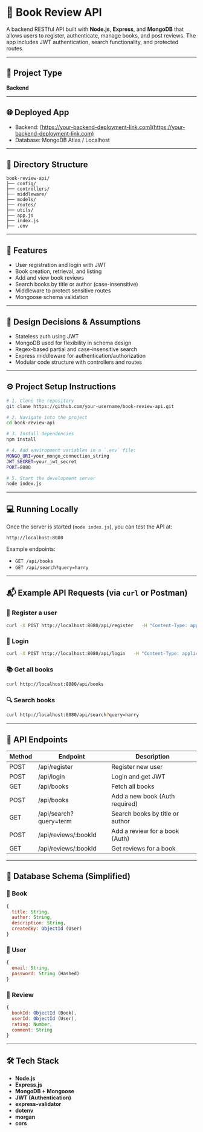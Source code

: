 # 📘 Book Review API

A backend RESTful API built with **Node.js**, **Express**, and **MongoDB** that allows users to register, authenticate, manage books, and post reviews. The app includes JWT authentication, search functionality, and protected routes.

---

## 🚀 Project Type

**Backend**

---

## 🌐 Deployed App

- Backend: [https://your-backend-deployment-link.com](https://your-backend-deployment-link.com)  
- Database: MongoDB Atlas / Localhost

---

## 🧩 Directory Structure

```
book-review-api/
├── config/
├── controllers/
├── middleware/
├── models/
├── routes/
├── utils/
├── app.js
├── index.js
├── .env
```

---

## 🎯 Features

- User registration and login with JWT
- Book creation, retrieval, and listing
- Add and view book reviews
- Search books by title or author (case-insensitive)
- Middleware to protect sensitive routes
- Mongoose schema validation

---

## 📌 Design Decisions & Assumptions

- Stateless auth using JWT
- MongoDB used for flexibility in schema design
- Regex-based partial and case-insensitive search
- Express middleware for authentication/authorization
- Modular code structure with controllers and routes

---

## ⚙️ Project Setup Instructions

```bash
# 1. Clone the repository
git clone https://github.com/your-username/book-review-api.git

# 2. Navigate into the project
cd book-review-api

# 3. Install dependencies
npm install

# 4. Add environment variables in a `.env` file:
MONGO_URI=your_mongo_connection_string
JWT_SECRET=your_jwt_secret
PORT=8080

# 5. Start the development server
node index.js
```

---

## 💻 Running Locally

Once the server is started (`node index.js`), you can test the API at:
```
http://localhost:8080
```

Example endpoints:
- `GET /api/books`
- `GET /api/search?query=harry`

---

## 📬 Example API Requests (via `curl` or Postman)

### 🔐 Register a user
```bash
curl -X POST http://localhost:8080/api/register   -H "Content-Type: application/json"   -d '{"email": "user@example.com", "password": "123456"}'
```

### 🔐 Login
```bash
curl -X POST http://localhost:8080/api/login   -H "Content-Type: application/json"   -d '{"email": "user@example.com", "password": "123456"}'
```

### 📚 Get all books
```bash
curl http://localhost:8080/api/books
```

### 🔍 Search books
```bash
curl http://localhost:8080/api/search?query=harry
```

---

## 📘 API Endpoints

| Method | Endpoint                | Description                          |
|--------|-------------------------|--------------------------------------|
| POST   | /api/register           | Register new user                    |
| POST   | /api/login              | Login and get JWT                    |
| GET    | /api/books              | Fetch all books                      |
| POST   | /api/books              | Add a new book (Auth required)       |
| GET    | /api/search?query=term  | Search books by title or author      |
| POST   | /api/reviews/:bookId    | Add a review for a book (Auth)       |
| GET    | /api/reviews/:bookId    | Get reviews for a book               |

---

## 🧠 Database Schema (Simplified)

### 📘 Book
```js
{
  title: String,
  author: String,
  description: String,
  createdBy: ObjectId (User)
}
```

### 👤 User
```js
{
  email: String,
  password: String (Hashed)
}
```

### 📝 Review
```js
{
  bookId: ObjectId (Book),
  userId: ObjectId (User),
  rating: Number,
  comment: String
}
```

---

## 🛠️ Tech Stack

- **Node.js**
- **Express.js**
- **MongoDB + Mongoose**
- **JWT (Authentication)**
- **express-validator**
- **dotenv**
- **morgan**
- **cors**





